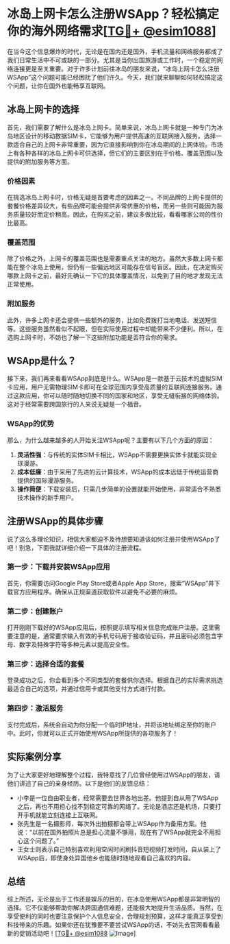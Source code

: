 # 冰岛上网卡怎么注册WSApp？轻松搞定你的海外网络需求[[TG💪+ @esim1088](https://t.me/s/esim1088)]

在当今这个信息爆炸的时代，无论是在国内还是国外，手机流量和网络服务都成了我们日常生活中不可或缺的一部分。尤其是当你出国旅游或工作时，一个稳定的网络连接更是至关重要。对于许多计划前往冰岛的朋友来说，“冰岛上网卡怎么注册WSApp”这个问题可能已经困扰了他们许久。今天，我们就来聊聊如何轻松搞定这个问题，让你在国外也能畅享互联网。

## 冰岛上网卡的选择

首先，我们需要了解什么是冰岛上网卡。简单来说，冰岛上网卡就是一种专门为冰岛地区设计的移动数据SIM卡，它能够为用户提供高速的互联网接入服务。选择一款适合自己的上网卡非常重要，因为它直接影响到你在冰岛期间的上网体验。市场上有各种各样的冰岛上网卡可供选择，但它们的主要区别在于价格、覆盖范围以及提供的附加服务等方面。

### 价格因素

在挑选冰岛上网卡时，价格无疑是首要考虑的因素之一。不同品牌的上网卡提供的套餐价格差异较大，有些品牌可能会提供非常优惠的价格，而另一些则可能因为服务质量较好而定价稍高。因此，在购买之前，建议多做比较，看看哪家公司的性价比最高。

### 覆盖范围

除了价格之外，上网卡的覆盖范围也是需要重点关注的地方。虽然大多数上网卡都能在整个冰岛上使用，但仍有一些偏远地区可能存在信号盲区。因此，在决定购买哪款上网卡之前，最好先确认一下它的具体覆盖情况，以免到了目的地才发现无法正常使用。

### 附加服务

此外，许多上网卡还会提供一些额外的服务，比如免费拨打当地电话、发送短信等。这些服务虽然看似不起眼，但在实际使用过程中却能带来不少便利。所以，在选购上网卡时，不妨也了解一下这些附加功能是否符合你的需求。

## WSApp是什么？

接下来，我们再来看看WSApp到底是什么。WSApp是一款基于云技术的虚拟SIM卡应用，用户无需物理SIM卡即可在全球范围内享受高质量的互联网连接服务。通过这款应用，你可以随时随地切换不同的国家和地区，享受无缝衔接的网络体验。这对于经常需要跨国旅行的人来说无疑是一个福音。

### WSApp的优势

那么，为什么越来越多的人开始关注WSApp呢？主要有以下几个方面的原因：

1. **灵活性强**：与传统的实体SIM卡相比，WSApp不需要更换实体卡就能实现全球漫游。
2. **成本低廉**：由于采用了先进的云计算技术，WSApp的成本远低于传统运营商提供的国际漫游服务。
3. **操作简便**：下载安装后，只需几步简单的设置就能开始使用，非常适合不熟悉技术操作的新手用户。

## 注册WSApp的具体步骤

说了这么多理论知识，相信大家都迫不及待想要知道该如何注册并使用WSApp了吧！别急，下面我就详细介绍一下具体的注册流程。

### 第一步：下载并安装WSApp应用

首先，你需要访问Google Play Store或者Apple App Store，搜索“WSApp”并下载官方应用程序。确保从正规渠道获取软件以避免不必要的麻烦。

### 第二步：创建账户

打开刚刚下载好的WSApp应用后，按照提示填写相关信息完成账户注册。这里需要注意的是，通常要求输入有效的手机号码用于接收验证码，并且密码必须包含字母、数字及特殊字符等多种元素以提高安全性。

### 第三步：选择合适的套餐

登录成功之后，你会看到多个不同类型的套餐供你选择。根据自己的实际需求挑选最适合自己的选项，并通过信用卡或其他支付方式进行付款。

### 第四步：激活服务

支付完成后，系统会自动为你分配一个临时IP地址，并将该地址绑定至你的账户中。此时，你就可以正式开始使用WSApp所提供的各项服务了！

## 实际案例分享

为了让大家更好地理解整个过程，我特意找了几位曾经使用过WSApp的朋友，请他们讲述了自己的亲身经历。以下是他们的反馈总结：

- 小李是一位自由职业者，经常需要去世界各地出差。他提到自从用了WSApp之后，再也不用担心找不到稳定可靠的网络了。无论是酒店还是机场，只要打开手机就能立刻连接上互联网。
- 张先生是一名摄影师，每次外出拍摄都会带上WSApp作为备用方案。他说：“以前在国外拍照片总是担心流量不够用，现在有了WSApp就完全不用担心这个问题了。”
- 王女士则表示自己特别喜欢利用空闲时间刷抖音短视频打发时间，自从装上了WSApp后，即使身处异国他乡也能随时随地观看自己喜欢的内容。

## 总结

综上所述，无论是出于工作还是娱乐的目的，在冰岛使用WSApp都是非常明智的选择。它不仅能够帮助你解决跨国通信难题，还能极大地提升生活品质。当然，在享受便利的同时也要注意保护个人信息安全，合理规划预算，这样才能真正享受到科技带来的乐趣。如果你还在犹豫要不要尝试WSApp的话，不妨先去官网看看最新的促销活动吧！[[TG💪+ @esim1088](https://t.me/s/esim1088) ![Image](https://i.postimg.cc/4NQfJmqS/Snipaste-2025-05-13-00-14-12.png)]